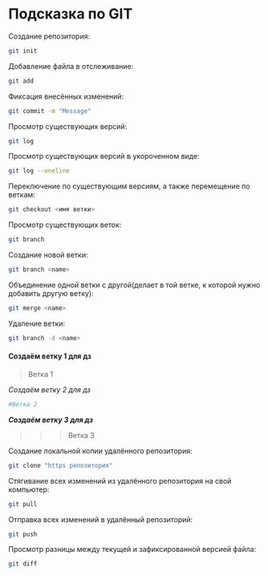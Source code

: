 # Подсказка по GIT

Создание репозитория:
```sh
git init
```

Добавление файла в отслеживание:
```sh
git add
```

Фиксация внесённых изменений:
```sh
git commit -m "Message"
```

Просмотр существующих версий:
```sh
git log
```

Просмотр существующих версий в укороченном виде:
```sh
git log --oneline
```

Переключение по существующим версиям, а также перемещение по веткам:
```sh
git checkout <имя ветки>
```

Просмотр существующих веток:
```sh
git branch
```

Создание новой ветки:
```sh
git branch <name>
```

Объединение одной ветки с другой(делает в той ветке, к которой нужно добавить другую ветку):
```sh
git merge <name>
```

Удаление ветки:
```sh
git branch -d <name>
```

#### Создаём ветку 1 для дз
>Ветка 1

*Создаём ветку 2 для дз*
```sh
#Ветка 2
```

***Создаём ветку 3 для дз***
>>> Ветка 3

Создание локальной копии удалённого репозитория:
```sh
git clone "https репозитория"
```

Стягивание всех изменений из удалённого репозитория на свой компьютер:
```sh
git pull
```

Отправка всех изменений в удалённый репозиторий:
```sh
git push
```

Просмотр разницы между текущей и зафиксированной версией файла:
```sh
git diff
```
